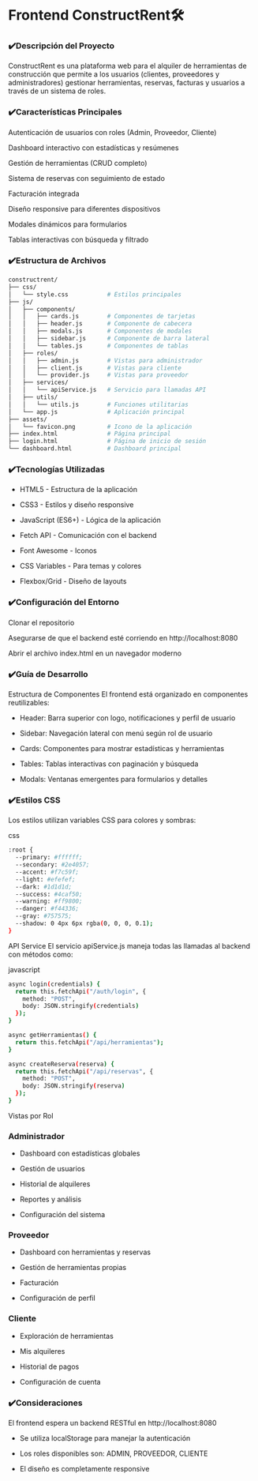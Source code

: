 # Frontend ConstructRent🛠️

### ✔️Descripción del Proyecto

ConstructRent es una plataforma web para el alquiler de herramientas de construcción que permite a los usuarios (clientes, proveedores y administradores) gestionar herramientas, reservas, facturas y usuarios a través de un sistema de roles.

### ✔️Características Principales
Autenticación de usuarios con roles (Admin, Proveedor, Cliente)

Dashboard interactivo con estadísticas y resúmenes

Gestión de herramientas (CRUD completo)

Sistema de reservas con seguimiento de estado

Facturación integrada

Diseño responsive para diferentes dispositivos

Modales dinámicos para formularios

Tablas interactivas con búsqueda y filtrado

### ✔️Estructura de Archivos
````bash
constructrent/
├── css/
│   └── style.css           # Estilos principales
├── js/
│   ├── components/
│   │   ├── cards.js        # Componentes de tarjetas
│   │   ├── header.js       # Componente de cabecera
│   │   ├── modals.js       # Componentes de modales
│   │   ├── sidebar.js      # Componente de barra lateral
│   │   └── tables.js       # Componentes de tablas
│   ├── roles/
│   │   ├── admin.js        # Vistas para administrador
│   │   ├── client.js       # Vistas para cliente
│   │   └── provider.js     # Vistas para proveedor
│   ├── services/
│   │   └── apiService.js   # Servicio para llamadas API
│   ├── utils/
│   │   └── utils.js        # Funciones utilitarias
│   └── app.js              # Aplicación principal
├── assets/
│   └── favicon.png         # Icono de la aplicación
├── index.html              # Página principal
├── login.html              # Página de inicio de sesión
└── dashboard.html          # Dashboard principal
````
### ✔️Tecnologías Utilizadas
- HTML5 - Estructura de la aplicación

- CSS3 - Estilos y diseño responsive

- JavaScript (ES6+) - Lógica de la aplicación

- Fetch API - Comunicación con el backend

- Font Awesome - Iconos

- CSS Variables - Para temas y colores

- Flexbox/Grid - Diseño de layouts

### ✔️Configuración del Entorno
Clonar el repositorio

Asegurarse de que el backend esté corriendo en http://localhost:8080

Abrir el archivo index.html en un navegador moderno

### ✔️Guía de Desarrollo
Estructura de Componentes
El frontend está organizado en componentes reutilizables:

- Header: Barra superior con logo, notificaciones y perfil de usuario

- Sidebar: Navegación lateral con menú según rol de usuario

- Cards: Componentes para mostrar estadísticas y herramientas

- Tables: Tablas interactivas con paginación y búsqueda

- Modals: Ventanas emergentes para formularios y detalles

### ✔️Estilos CSS
Los estilos utilizan variables CSS para colores y sombras:

css
````bash
:root {
  --primary: #ffffff;
  --secondary: #2e4057;
  --accent: #f7c59f;
  --light: #efefef;
  --dark: #1d1d1d;
  --success: #4caf50;
  --warning: #ff9800;
  --danger: #f44336;
  --gray: #757575;
  --shadow: 0 4px 6px rgba(0, 0, 0, 0.1);
}
````
API Service
El servicio apiService.js maneja todas las llamadas al backend con métodos como:

javascript
````bash
async login(credentials) {
  return this.fetchApi("/auth/login", {
    method: "POST",
    body: JSON.stringify(credentials)
  });
}

async getHerramientas() {
  return this.fetchApi("/api/herramientas");
}

async createReserva(reserva) {
  return this.fetchApi("/api/reservas", {
    method: "POST",
    body: JSON.stringify(reserva)
  });
}
````
Vistas por Rol
### Administrador
- Dashboard con estadísticas globales

- Gestión de usuarios

- Historial de alquileres

- Reportes y análisis

- Configuración del sistema

### Proveedor
- Dashboard con herramientas y reservas

- Gestión de herramientas propias

- Facturación

- Configuración de perfil

### Cliente
- Exploración de herramientas

- Mis alquileres

- Historial de pagos

- Configuración de cuenta

### ✔️Consideraciones
El frontend espera un backend RESTful en http://localhost:8080

- Se utiliza localStorage para manejar la autenticación

- Los roles disponibles son: ADMIN, PROVEEDOR, CLIENTE

- El diseño es completamente responsive
